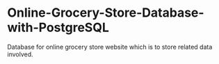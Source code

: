 # Online-Grocery-Store-Database-with-PostgreSQL
Database for online grocery store website which is to store related data involved.
